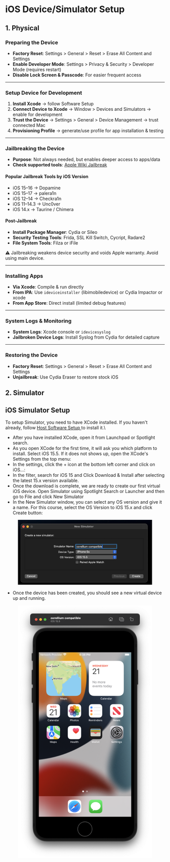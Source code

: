 # iOS Device/Simulator Setup

## 1. Physical

### **Preparing the Device**

* **Factory Reset**: Settings > General > Reset > Erase All Content and Settings
* **Enable Developer Mode**: Settings > Privacy & Security > Developer Mode (requires restart)
* **Disable Lock Screen & Passcode**: For easier frequent access

***

### **Setup Device for Development**

1. **Install Xcode** → follow Software Setup
2. **Connect Device to Xcode** → Window > Devices and Simulators → enable for development
3. **Trust the Device** → Settings > General > Device Management → trust connected Mac
4. **Provisioning Profile** → generate/use profile for app installation & testing

***

### **Jailbreaking the Device**

* **Purpose**: Not always needed, but enables deeper access to apps/data
* **Check supported tools**: [Apple Wiki Jailbreak](https://theapplewiki.com/wiki/Jailbreak)

#### **Popular Jailbreak Tools by iOS Version**

* iOS 15–16 → Dopamine
* iOS 15–17 → palera1n
* iOS 12–14 → Checkra1n
* iOS 11–14.3 → Unc0ver
* iOS 14.x → Taurine / Chimera

#### **Post-Jailbreak**

* **Install Package Manager**: Cydia or Sileo
* **Security Testing Tools**: Frida, SSL Kill Switch, Cycript, Radare2
* **File System Tools**: Filza or iFile

⚠️ Jailbreaking weakens device security and voids Apple warranty. Avoid using main device.

***

### **Installing Apps**

* **Via Xcode**: Compile & run directly
* **From IPA**: Use `ideviceinstaller` (libimobiledevice) or Cydia Impactor or xcode
* **From App Store**: Direct install (limited debug features)

***

### **System Logs & Monitoring**

* **System Logs**: Xcode console or `idevicesyslog`
* **Jailbroken Device Logs**: Install Syslog from Cydia for detailed capture

***

### **Restoring the Device**

* **Factory Reset**: Settings > General > Reset > Erase All Content and Settings
* **Unjailbreak**: Use Cydia Eraser to restore stock iOS

## 2. Simulator

iOS Simulator Setup\
 <a href="#el_1726005943684_341" id="el_1726005943684_341"></a>
---------------------------------------------------------------

To setup Simulator, you need to have XCode installed. If you haven't already, follow [Host Software Setup ](https://www.mobilehackinglab.com/path-player?courseid=ios-appsec\&unit=66c5b9fee8fdad44270acb8e)to install it.\


* After you have installed XCode, open it from Launchpad or Spotlight search.
* As you open XCode for the first time, it will ask you which platform to install. Select iOS 15.5. If it does not shows up, open the XCode's Settings from the top menu:
* In the settings, click the + icon at the bottom left corner and click on iOS...:
* In the filter, search for iOS 15 and Click Download & Install after selecting the latest 15.x version available.
* Once the download is complete, we are ready to create our first virtual iOS device. Open Simulator using Spotlight Search or Launcher and then go to File and click New Simulator
* In the New Simulator window, you can select any OS version and give it a name. For this course, select the OS Version to iOS 15.x and click Create button:

<figure><img src="../.gitbook/assets/image (335).png" alt=""><figcaption></figcaption></figure>

* Once the device has been created, you should see a new virtual device up and running.

<figure><img src="../.gitbook/assets/image (337).png" alt=""><figcaption></figcaption></figure>
